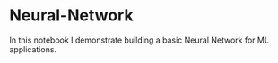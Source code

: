 # Neural-Network

In this notebook I demonstrate building a basic Neural Network for ML applications.
